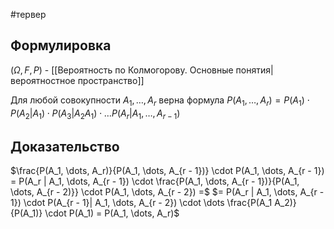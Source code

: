 #тервер 
## Формулировка
$(\Omega, F, P)$ - [[Вероятность по Колмогорову. Основные понятия|вероятностное пространство]]

Для любой совокупности $A_1, \dots, A_r$ верна формула $P(A_1, \dots, A_r) = P(A_1) \cdot P(A_2 | A_1) \cdot P(A_3 | A_2 A_1) \cdot \dots P(A_r | A_1, \dots, A_{r - 1})$

## Доказательство
$\frac{P(A_1, \dots, A_r)}{P(A_1, \dots, A_{r - 1})} \cdot P(A_1, \dots, A_{r - 1}) = P(A_r | A_1, \dots, A_{r - 1}) \cdot \frac{P(A_1, \dots, A_{r - 1})}{P(A_1, \dots, A_{r - 2)}} \cdot P(A_1, \dots, A_{r - 2}) =$
$= P(A_r | A_1, \dots, A_{r - 1}) \cdot P(A_{r - 1}| A_1, \dots, A_{r - 2}) \cdot \dots \frac{P(A_1 A_2)}{P(A_1)} \cdot P(A_1) = P(A_1, \dots, A_r)$